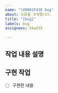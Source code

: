 ```yaml
---
name: "\U0001F41E bug"
about: 오류를 수정합니다.
title: "[bug]"
labels: bug
assignees: bkw535

---
```


## 작업 내용 설명


## 구현 작업
- [ ] 구현한 내용
